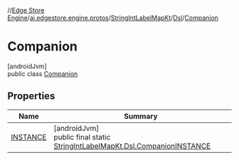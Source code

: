 //[Edge Store Engine](../../../../../index.md)/[ai.edgestore.engine.protos](../../../index.md)/[StringIntLabelMapKt](../../index.md)/[Dsl](../index.md)/[Companion](index.md)

# Companion

[androidJvm]\
public class [Companion](index.md)

## Properties

| Name | Summary |
|---|---|
| [INSTANCE](index.md#-1359090355%2FProperties%2F-89531115) | [androidJvm]<br>public final static [StringIntLabelMapKt.Dsl.Companion](index.md)[INSTANCE](index.md#-1359090355%2FProperties%2F-89531115) |
